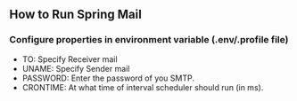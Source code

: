 ## How to Run Spring Mail

### Configure properties in environment variable (.env/.profile file)
- TO: Specify Receiver mail
- UNAME: Specify Sender mail
- PASSWORD: Enter the password of you SMTP.
- CRONTIME: At what time of interval scheduler should run (in ms).